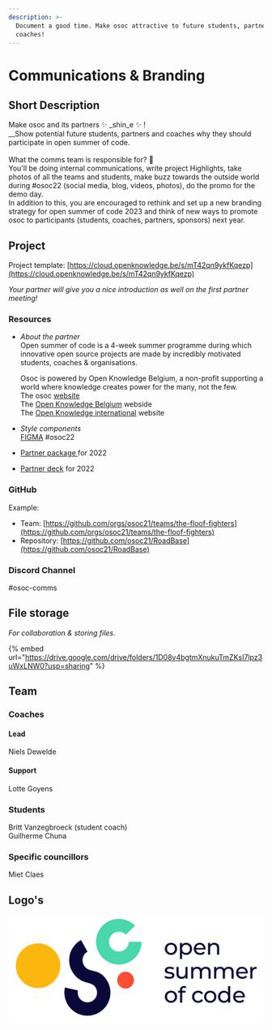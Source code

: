 ```yaml
---
description: >-
  Document a good time. Make osoc attractive to future students, partners and
  coaches!
---
```


# Communications & Branding

## Short Description

Make osoc and its partners ✨ _shin_e ✨ ! \
__Show potential future students, partners and coaches why they should participate in open summer of code.\
\
What the comms team is responsible for? 💪\
You'll be doing internal communications, write project Highlights, take photos of all the teams and students, make buzz towards the outside world during #osoc22 (social media, blog, videos, photos), do the promo for the demo day. \
In addition to this, you are encouraged to rethink and set up a new branding strategy for open summer of code 2023 and think of new ways to promote osoc to participants (students, coaches, partners, sponsors) next year.

## Project

Project template: [https://cloud.openknowledge.be/s/mT42qn9ykfKqezp](https://cloud.openknowledge.be/s/mT42qn9ykfKqezp)

_Your partner will give you a nice introduction as well on the first partner meeting!_

### Resources

*   _About the partner_\
    Open summer of code is a 4-week summer programme during which innovative open source projects are made by incredibly motivated students, coaches & organisations.&#x20;

    Osoc is powered by Open Knowledge Belgium, a non-profit supporting a world where knowledge creates power for the many, not the few.\
    The osoc [website](http://osoc.be)\
    The [Open Knowledge Belgium](http://openknowledge.be) webside\
    The [Open Knowledge international](https://okfn.org) website
* _Style components_\
  [FIGMA](https://www.figma.com/file/94fo7Pl97dmlQxPv4UJkDV/Design-Project-socials-\(Copy\)) #osoc22
* [Partner package ](https://cloud.openknowledge.be/s/BGmKK3GGZSkdGQM)for 2022
* [Partner deck](https://cloud.openknowledge.be/s/4t7kHQ9kzkqAMwz) for 2022

### GitHub

Example:

* Team: [https://github.com/orgs/osoc21/teams/the-floof-fighters](https://github.com/orgs/osoc21/teams/the-floof-fighters)
* Repository: [https://github.com/osoc21/RoadBase](https://github.com/osoc21/RoadBase)

### **Discord Channel**

\#osoc-comms

## File storage

_For collaboration & storing files._&#x20;

{% embed url="https://drive.google.com/drive/folders/1D08v4bgtmXnukuTmZKsI7lpz3uWxLNW0?usp=sharing" %}

## Team

### Coaches

#### Lead

Niels Dewelde

#### Support

Lotte Goyens

### Students

Britt Vanzegbroeck (student coach)\
Guilherme Chuna

### Specific councillors

Miet Claes

## Logo's

![Logo osoc SVG](../.gitbook/assets/logo-osoc.svg)

